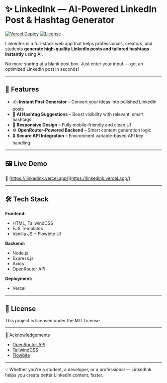 # ✨ LinkedInk — AI-Powered LinkedIn Post & Hashtag Generator

[![Vercel Deploy](https://img.shields.io/badge/Live-Demo-00C7B7?color=purple&logo=vercellogoColor=white)](https://linkedink.vercel.app/)
[![License](https://img.shields.io/badge/License-MIT-crimson.svg)](#)

LinkedInk is a full-stack web app that helps professionals, creators, and students **generate high-quality LinkedIn posts and tailored hashtags instantly** using AI.

No more staring at a blank post box. Just enter your input — get an optimized LinkedIn post in seconds!

---

## 🚀 Features

- ✍️ **Instant Post Generator** – Convert your ideas into polished LinkedIn posts  
- 🧠 **AI Hashtag Suggestions** – Boost visibility with relevant, smart hashtags  
- 📱 **Responsive Design** – Fully mobile-friendly and clean UI  
- ⚙️ **OpenRouter-Powered Backend** – Smart content generation logic  
- 🔒 **Secure API Integration** – Environment variable-based API key handling

---

## 🖼️ Live Demo

🔗 [https://linkedink.vercel.app/](https://linkedink.vercel.app/)

---

## 🛠️ Tech Stack

**Frontend:**  
- HTML, TailwindCSS  
- EJS Templates  
- Vanilla JS + Flowbite UI  

**Backend:**  
- Node.js  
- Express.js  
- Axios  
- OpenRouter API  

**Deployment:**  
- Vercel

---

## 📄 License
This project is licensed under the MIT License.

---

🙌 Acknowledgements
- [OpenRouter API](https://openrouter.ai/mistralai/mistral-7b-instruct)  
- [TailwindCSS](https://tailwindcss.com)  
- [Flowbite](https://flowbite.com)

---

💡 Whether you're a student, a developer, or a professional — LinkedInk helps you create better LinkedIn content, faster.

